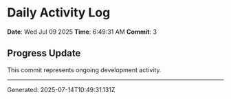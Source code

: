# Daily Activity Log

**Date**: Wed Jul 09 2025
**Time**: 6:49:31 AM
**Commit**: 3

## Progress Update

This commit represents ongoing development activity.

---
Generated: 2025-07-14T10:49:31.131Z
